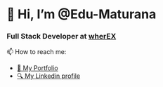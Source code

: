 # 👋 Hi, I’m @Edu-Maturana

### Full Stack Developer at [wherEX](https://wherex.cl/)

📫 How to reach me:

- [📄 My Portfolio](https://eduardomaturana.netlify.app/)
- [🔍 My Linkedin profile](https://www.linkedin.com/in/eduardo-maturana-c%C3%A1ceres-27561b1b5/)
